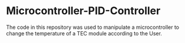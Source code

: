 # Microcontroller-PID-Controller
The code in this repository was used to manipulate a microcontroller to change the temperature of a TEC module according to the User. 
